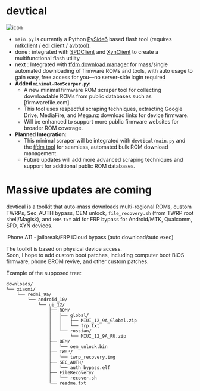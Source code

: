 # devtical
![icon](https://raw.githubusercontent.com/ABDO10DZ/devtical/refs/heads/main/icon.ico)

* `main.py` is currently a Python [PySide6](https://wiki.qt.io/Qt_for_Python_PySide) based flash tool (requires [mtkclient](https://github.com/bkerler/mtkclient) / [edl client](https://github.com/bkerler/edl) / [avbtool](https://github.com/jcrutchvt10/AVBTOOL)).
* done : integrated with [SPDClient](https://github.com/ABDO10DZ/spdclient) and [XynClient](https://github.com/ABDO10DZ/XynClient) to create a multifunctional flash utility
* next : Integrated with [ffdm download manager](https://github.com/ABDO10DZ/ffdm) for mass/single automated downloading of firmware ROMs and tools, with auto usage to gain easy, free access for you—no server-side login required
* **Added `minimal-RomScarper.py`:**
  - A new minimal firmware ROM scraper tool for collecting downloadable ROMs from public databases such as [firmwarefile.com].
  - This tool uses respectful scraping techniques, extracting Google Drive, MediaFire, and Mega.nz download links for device firmware.
  - Will be enhanced to support more public firmware websites for broader ROM coverage.
* **Planned Integration:**
  - This minimal scraper will be integrated with `devtical/main.py` and the [ffdm tool](https://github.com/ABDO10DZ/ffdm) for seamless, automated bulk ROM download management.
  - Future updates will add more advanced scraping techniques and support for additional public ROM databases.

# Massive updates are coming

devtical is a toolkit that auto-mass downloads multi-regional ROMs, custom TWRPs, Sec_AUTH bypass, OEM unlock, `file_recovery.sh` (from TWRP root shell/Magisk), and `FRP.txt` aid for FRP bypass for Android/MTK, Qualcomm, SPD, XYN devices.

iPhone A11 - jailbreak/FRP iCloud bypass (auto download/auto exec)

The toolkit is based on physical device access.  
Soon, I hope to add custom boot patches, including computer boot BIOS firmware, phone BROM revive, and other custom patches.

Example of the supposed tree:
```
downloads/
└── xiaomi/
    └── redmi_9a/
        └── android_10/
            └── ui_12/
                ├── ROM/
                │   ├── global/
                │   │   ├── MIUI_12_9A_Global.zip
                │   │   └── frp.txt
                │   └── russian/
                │       └── MIUI_12_9A_RU.zip
                ├── OEM/
                │   └── oem_unlock.bin
                ├── TWRP/
                │   └── twrp_recovery.img
                ├── SEC_AUTH/
                │   └── auth_bypass.elf
                ├── FileRecovery/
                │   └── recover.sh
                └── readme.txt
```
